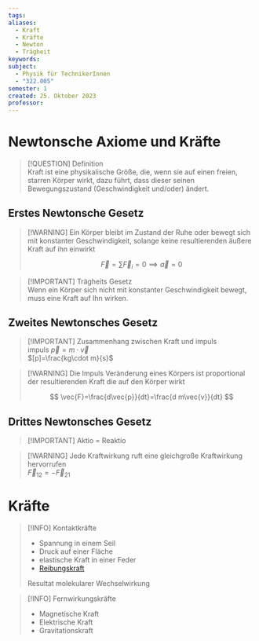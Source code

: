```yaml
---
tags: 
aliases:
  - Kraft
  - Kräfte
  - Newton
  - Trägheit
keywords: 
subject:
  - Physik für TechnikerInnen
  - "322.005"
semester: 1
created: 25. Oktober 2023
professor:
---
```

 

# Newtonsche Axiome und Kräfte

> [!QUESTION] Definition  
>  Kraft ist eine physikalische Größe, die, wenn sie auf einen freien, starren Körper wirkt, dazu führt, dass dieser seinen Bewegungszustand (Geschwindigkeit und/oder) ändert.

## Erstes Newtonsche Gesetz

> [!WARNING] Ein Körper bleibt im Zustand der Ruhe oder bewegt sich mit konstanter Geschwindigkeit, solange keine resultierenden äußere Kraft auf ihn einwirkt
>
> $$
> \vec{F} = \sum \vec{F}_{i}=0 \implies \vec{a} = 0
> $$

> [!IMPORTANT] Trägheits Gesetz  
> Wenn ein Körper sich nicht mit konstanter Geschwindigkeit bewegt, muss eine Kraft auf Ihn wirken.

## Zweites Newtonsches Gesetz

> [!IMPORTANT] Zusammenhang zwischen Kraft und impuls  
> impuls $\vec{p}=m\cdot \vec{v}$  
> $[p]=\frac{kg\cdot m}{s}$

> [!WARNING] Die Impuls Veränderung eines Körpers ist proportional der resultierenden Kraft die auf den Körper wirkt
>
> $$
> \vec{F}=\frac{d\vec{p}}{dt}=\frac{d m\vec{v}}{dt}
> $$

## Drittes Newtonsches Gesetz

> [!IMPORTANT] Aktio = Reaktio

> [!WARNING] Jede Kraftwirkung ruft eine gleichgroße Kraftwirkung hervorrufen  
> $\vec{F}_{12} =-\vec{F}_{21}$

# Kräfte

> [!INFO] Kontaktkräfte
> - Spannung in einem Seil
> - Druck auf einer Fläche
> - elastische Kraft in einer Feder
> - [Reibungskraft](Reibungskraft.md)
>
> Resultat molekularer Wechselwirkung

> [!INFO] Fernwirkungskräfte
> - Magnetische Kraft
> - Elektrische Kraft
> - Gravitationskraft
